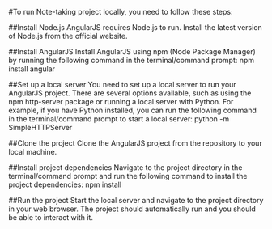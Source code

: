 #To run Note-taking project locally, you need to follow these steps:

##Install Node.js
 AngularJS requires Node.js to run. Install the latest version of Node.js from the official website.

 ##Install AngularJS
 Install AngularJS using npm (Node Package Manager) by running the following command in the terminal/command prompt: npm install angular

 ##Set up a local server
 You need to set up a local server to run your AngularJS project. There are several options available, such as using the npm http-server package or running a local server with Python. For example, if you have Python installed, you can run the following command in the terminal/command prompt to start a local server: python -m SimpleHTTPServer

 ##Clone the project
 Clone the AngularJS project from the repository to your local machine.

 ##Install project dependencies
 Navigate to the project directory in the terminal/command prompt and run the following command to install the project dependencies: npm install

 ##Run the project
 Start the local server and navigate to the project directory in your web browser. The project should automatically run and you should be able to interact with it.